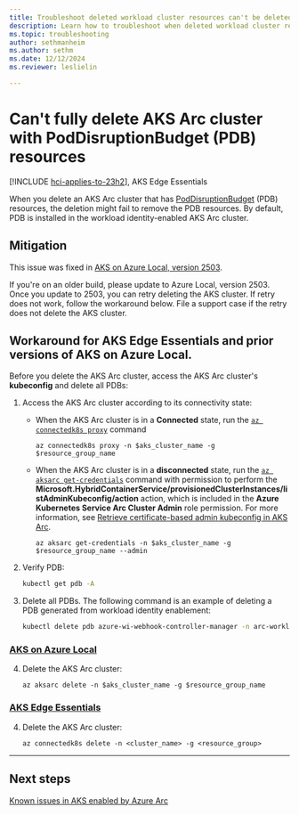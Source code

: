 ```yaml
---
title: Troubleshoot deleted workload cluster resources can't be deleted
description: Learn how to troubleshoot when deleted workload cluster resources can't be deleted.
ms.topic: troubleshooting
author: sethmanheim
ms.author: sethm
ms.date: 12/12/2024
ms.reviewer: leslielin

---
```


# Can't fully delete AKS Arc cluster with PodDisruptionBudget (PDB) resources

[!INCLUDE [hci-applies-to-23h2](includes/hci-applies-to-23h2.md)], AKS Edge Essentials

When you delete an AKS Arc cluster that has [PodDisruptionBudget](https://kubernetes.io/docs/tasks/run-application/configure-pdb/) (PDB) resources, the deletion might fail to remove the PDB resources. By default, PDB is installed in the workload identity-enabled AKS Arc cluster.

## Mitigation

This issue was fixed in [AKS on Azure Local, version 2503](aks-whats-new-23h2.md#release-2503).

If you're on an older build, please update to Azure Local, version 2503. Once you update to 2503, you can retry deleting the AKS cluster. If retry does not work, follow the workaround below. File a support case if the retry does not delete the AKS cluster.

## Workaround for AKS Edge Essentials and prior versions of AKS on Azure Local.

Before you delete the AKS Arc cluster, access the AKS Arc cluster's **kubeconfig** and delete all PDBs:

1. Access the AKS Arc cluster according to its connectivity state:

   - When the AKS Arc cluster is in a **Connected** state, run the [`az connectedk8s proxy`](/cli/azure/connectedk8s#az-connectedk8s-proxy) command

     ```azurecli
     az connectedk8s proxy -n $aks_cluster_name -g $resource_group_name 
     ```
   
   - When the AKS Arc cluster is in a **disconnected** state, run the [`az aksarc get-credentials`](/cli/azure/aksarc#az-aksarc-get-credentials) command with permission to perform the **Microsoft.HybridContainerService/provisionedClusterInstances/listAdminKubeconfig/action** action, which is included in the **Azure Kubernetes Service Arc Cluster Admin** role permission. For more information, see [Retrieve certificate-based admin kubeconfig in AKS Arc](retrieve-admin-kubeconfig.md#retrieve-the-certificate-based-admin-kubeconfig-using-az-cli).

     ```azurecli
     az aksarc get-credentials -n $aks_cluster_name -g $resource_group_name --admin
     ```

1. Verify PDB:

   ```bash
   kubectl get pdb -A 
   ```

1. Delete all PDBs. The following command is an example of deleting a PDB generated from workload identity enablement:

   ```bash
   kubectl delete pdb azure-wi-webhook-controller-manager -n arc-workload-identity 
   ```

### [AKS on Azure Local](#tab/aks-on-azure-local)

4. Delete the AKS Arc cluster:

   ```azurecli
   az aksarc delete -n $aks_cluster_name -g $resource_group_name
   ```

### [AKS Edge Essentials](#tab/aks-edge-essentials)

4. Delete the AKS Arc cluster:

   ```azurecli
   az connectedk8s delete -n <cluster_name> -g <resource_group>
   ```

---

## Next steps

[Known issues in AKS enabled by Azure Arc](aks-known-issues.md)
